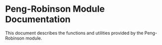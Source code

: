 # Peng-Robinson Module Documentation

This document describes the functions and utilities provided by the Peng-Robinson module.
